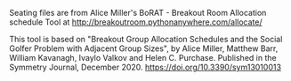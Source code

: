 

Seating files are from Alice Miller's BoRAT - Breakout Room Allocation schedule Tool at http://breakoutroom.pythonanywhere.com/allocate/

This tool is based on "Breakout Group Allocation Schedules and the Social Golfer Problem with Adjacent Group Sizes", by Alice Miller, Matthew Barr, William Kavanagh, Ivaylo Valkov and Helen C. Purchase. Published in the Symmetry Journal, December 2020. https://doi.org/10.3390/sym13010013
